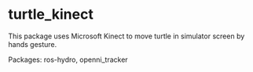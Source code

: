 turtle_kinect
=============
This package uses Microsoft Kinect to move turtle in simulator screen by hands gesture.

Packages: ros-hydro, openni_tracker

